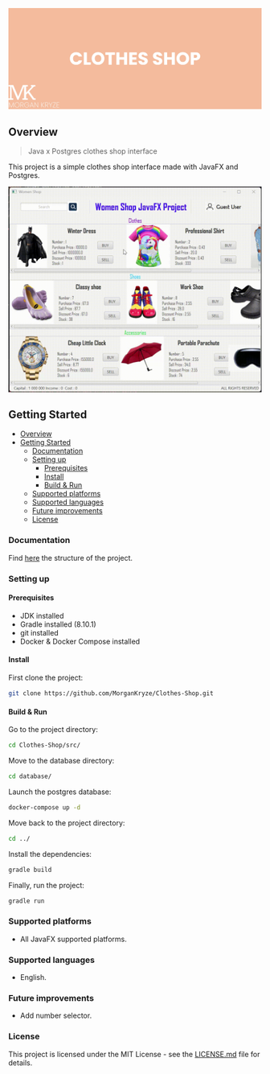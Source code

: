 ![presentation](./docs/assets/img/presentation.jpg)

## Overview

> Java x Postgres clothes shop interface

This project is a simple clothes shop interface made with JavaFX and Postgres.

![demo](./docs/assets/img/demo.gif)

## Getting Started

- [Overview](#overview)
- [Getting Started](#getting-started)
  - [Documentation](#documentation)
  - [Setting up](#setting-up)
    - [Prerequisites](#prerequisites)
    - [Install](#install)
    - [Build \& Run](#build--run)
  - [Supported platforms](#supported-platforms)
  - [Supported languages](#supported-languages)
  - [Future improvements](#future-improvements)
  - [License](#license)

### Documentation

Find [here](./docs/STRUCTURE.md) the structure of the project.

### Setting up

#### Prerequisites

- JDK installed
- Gradle installed (8.10.1)
- git installed
- Docker & Docker Compose installed

#### Install

First clone the project:

```bash
git clone https://github.com/MorganKryze/Clothes-Shop.git
```

#### Build & Run

Go to the project directory:

```bash
cd Clothes-Shop/src/
```

Move to the database directory:

```bash
cd database/
```

Launch the postgres database:

```bash
docker-compose up -d
```

Move back to the project directory:

```bash
cd ../
```

Install the dependencies:

```bash
gradle build
```

Finally, run the project:

```bash
gradle run
```

### Supported platforms

- All JavaFX supported platforms.

### Supported languages

- English.

### Future improvements

- Add number selector.

### License

This project is licensed under the MIT License - see the [LICENSE.md](LICENSE) file for details.
